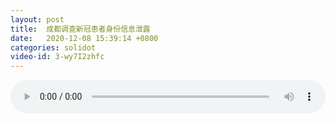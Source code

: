 ```yaml
---
layout: post
title:  成都调查新冠患者身份信息泄露
date:   2020-12-08 15:39:14 +0800
categories: solidot
video-id: 3-wy7I2zhfc
---
```


<audio src="/assets/ffec068796f94f6e29d4deb000a8ac9d.mp3" style="width: 100%;" controls></audio>

